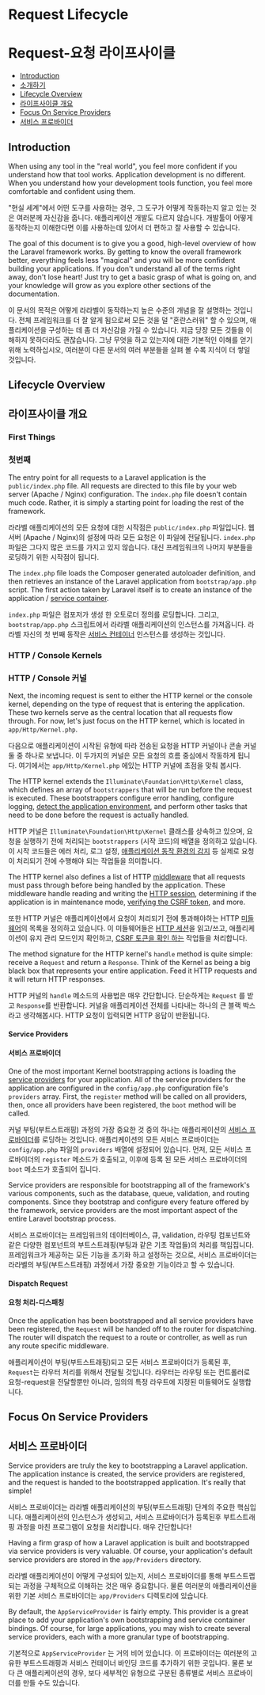 # Request Lifecycle
# Request-요청 라이프사이클

- [Introduction](#introduction)
- [소개하기](#introduction)
- [Lifecycle Overview](#lifecycle-overview)
- [라이프사이클 개요](#lifecycle-overview)
- [Focus On Service Providers](#focus-on-service-providers)
- [서비스 프로바이더](#focus-on-service-providers)

<a name="introduction"></a>
## Introduction

When using any tool in the "real world", you feel more confident if you understand how that tool works. Application development is no different. When you understand how your development tools function, you feel more comfortable and confident using them.

"현실 세계"에서 어떤 도구를 사용하는 경우, 그 도구가 어떻게 작동하는지 알고 있는 것은 여러분께 자신감을 줍니다. 애플리케이션 개발도 다르지 않습니다. 개발툴이 어떻게 동작하는지 이해한다면 이를 사용하는데 있어서 더 편하고 잘 사용할 수 있습니다. 

The goal of this document is to give you a good, high-level overview of how the Laravel framework works. By getting to know the overall framework better, everything feels less "magical" and you will be more confident building your applications. If you don't understand all of the terms right away, don't lose heart! Just try to get a basic grasp of what is going on, and your knowledge will grow as you explore other sections of the documentation.

이 문서의 목적은 어떻게 라라벨이 동작하는지 높은 수준의 개념을 잘 설명하는 것입니다. 전체 프레임워크를 더 잘 알게 됨으로써 모든 것을 덜 "혼란스러워" 할 수 있으며, 애플리케이션을 구성하는 데 좀 더 자신감을 가질 수 있습니다. 지금 당장 모든 것들을 이해하지 못하더라도 괜찮습니다. 그냥 무엇을 하고 있는지에 대한 기본적인 이해를 얻기 위해 노력하십시오, 여러분이 다른 문서의 여러 부분들을 살펴 볼 수록 지식이 더 쌓일 것입니다.

<a name="lifecycle-overview"></a>
## Lifecycle Overview
## 라이프사이클 개요

### First Things
### 첫번째

The entry point for all requests to a Laravel application is the `public/index.php` file. All requests are directed to this file by your web server (Apache / Nginx) configuration. The `index.php` file doesn't contain much code. Rather, it is simply a starting point for loading the rest of the framework.

라라벨 애플리케이션의 모든 요청에 대한 시작점은 `public/index.php` 파일입니다. 웹서버 (Apache / Nginx)의 설정에 따라 모든 요청은 이 파일에 전달됩니다. `index.php` 파일은 그다지 많은 코드를 가지고 있지 않습니다. 대신 프레임워크의 나머지 부분들을 로딩하기 위한 시작점이 됩니다.

The `index.php` file loads the Composer generated autoloader definition, and then retrieves an instance of the Laravel application from `bootstrap/app.php` script. The first action taken by Laravel itself is to create an instance of the application / [service container](/docs/{{version}}/container).

`index.php` 파일은 컴포저가 생성 한 오토로더 정의를 로딩합니다. 그리고, `bootstrap/app.php` 스크립트에서 라라벨 애플리케이션의 인스턴스를 가져옵니다. 라라벨 자신의 첫 번째 동작은 [서비스 컨테이너](/docs/{{version}}/container) 인스턴스를 생성하는 것입니다.

### HTTP / Console Kernels
### HTTP / Console 커널

Next, the incoming request is sent to either the HTTP kernel or the console kernel, depending on the type of request that is entering the application. These two kernels serve as the central location that all requests flow through. For now, let's just focus on the HTTP kernel, which is located in `app/Http/Kernel.php`.

다음으로 애플리케이션이 시작된 유형에 따라 전송된 요청을 HTTP 커널이나 콘솔 커널 둘 중 하나로 보냅니다. 이 두가지의 커널은 모든 요청의 흐름 중심에서 작동하게 됩니다. 여기에서는 `app/Http/Kernel.php` 에있는 HTTP 커널에 초점을 맞춰 봅시다.

The HTTP kernel extends the `Illuminate\Foundation\Http\Kernel` class, which defines an array of `bootstrappers` that will be run before the request is executed. These bootstrappers configure error handling, configure logging, [detect the application environment](/docs/{{version}}/configuration#environment-configuration), and perform other tasks that need to be done before the request is actually handled.

HTTP 커널은 `Illuminate\Foundation\Http\Kernel` 클래스를 상속하고 있으며, 요청을 실행하기 전에 처리되는 `bootstrappers` (시작 코드)의 배열을 정의하고 있습니다. 이 시작 코드들은 에러 처리, 로그 설정, [애플리케이션 동작 환경의 감지](/docs/{{version}}/configuration#environment-configuration) 등 실제로 요청이 처리되기 전에 수행해야 되는 작업들을 의미합니다.

The HTTP kernel also defines a list of HTTP [middleware](/docs/{{version}}/middleware) that all requests must pass through before being handled by the application. These middleware handle reading and writing the [HTTP session](/docs/{{version}}/session), determining if the application is in maintenance mode, [verifying the CSRF token](/docs/{{version}}/csrf), and more.

또한 HTTP 커널은 애플리케이션에서 요청이 처리되기 전에 통과해야하는 HTTP [미들웨어](/docs/{{version}}/middleware)의 목록을 정의하고 있습니다. 이 미들웨어들은 [HTTP 세션](/docs/{{version}}/session)을 읽고/쓰고, 애플리케이션이 유지 관리 모드인지 확인하고, [CSRF 토큰을 확인 하는](/docs/{{version}}/csrf) 작업들을 처리합니다. 

The method signature for the HTTP kernel's `handle` method is quite simple: receive a `Request` and return a `Response`. Think of the Kernel as being a big black box that represents your entire application. Feed it HTTP requests and it will return HTTP responses.

HTTP 커널의 `handle` 메소드의 사용법은 매우 간단합니다. 단순하게는 `Request` 를 받고 `Response`를 반환합니다. 커널을 애플리케이션 전체를 나타내는 하나의 큰 블랙 박스라고 생각해봅시다. HTTP 요청이 입력되면 HTTP 응답이 반환됩니다.

#### Service Providers
#### 서비스 프로바이더

One of the most important Kernel bootstrapping actions is loading the [service providers](/docs/{{version}}/providers) for your application. All of the service providers for the application are configured in the `config/app.php` configuration file's `providers` array. First, the `register` method will be called on all providers, then, once all providers have been registered, the `boot` method will be called.

커널 부팅(부트스트래핑) 과정의 가장 중요한 것 중의 하나는 애플리케이션의 [서비스 프로바이더](/docs/{{version}}/providers)를 로딩하는 것입니다. 애플리케이션의 모든 서비스 프로바이더는 `config/app.php` 파일의 `providers` 배열에 설정되어 있습니다. 먼저, 모든 서비스 프로바이더의 `register` 메소드가 호출되고, 이후에 등록 된 모든 서비스 프로바이더의 `boot` 메소드가 호출되어 집니다. 

Service providers are responsible for bootstrapping all of the framework's various components, such as the database, queue, validation, and routing components. Since they bootstrap and configure every feature offered by the framework, service providers are the most important aspect of the entire Laravel bootstrap process.

서비스 프로바이더는 프레임워크의 데이터베이스, 큐, validation, 라우팅 컴포넌트와 같은 다양한 컴포넌트의 부트스트래핑(부팅과 같은 기초 작업들)의 처리를 책임집니다. 프레임워크가 제공하는 모든 기능을 초기화 하고 설정하는 것으로, 서비스 프로바이더는 라라벨의 부팅(부트스트래핑) 과정에서 가장 중요한 기능이라고 할 수 있습니다. 

#### Dispatch Request
#### 요청 처리-디스패칭

Once the application has been bootstrapped and all service providers have been registered, the `Request` will be handed off to the router for dispatching. The router will dispatch the request to a route or controller, as well as run any route specific middleware.

애플리케이션이 부팅(부트스트래핑)되고 모든 서비스 프로바이더가 등록된 후, `Request`는 라우터 처리를 위해서 전달될 것입니다. 라우터는 라우팅 또는 컨트롤러로 요청-request을 전달할뿐만 아니라, 임의의 특정 라우트에 지정된 미들웨어도 실행합니다.

<a name="focus-on-service-providers"></a>
## Focus On Service Providers
## 서비스 프로바이더

Service providers are truly the key to bootstrapping a Laravel application. The application instance is created, the service providers are registered, and the request is handed to the bootstrapped application. It's really that simple!

서비스 프로바이더는 라라벨 애플리케이션의 부팅(부트스트래핑) 단계의 주요한 핵심입니다. 애플리케이션의 인스턴스가 생성되고, 서비스 프로바이더가 등록된후 부트스트래핑 과정을 마친 프로그램이 요청을 처리합니다. 매우 간단합니다!

Having a firm grasp of how a Laravel application is built and bootstrapped via service providers is very valuable. Of course, your application's default service providers are stored in the `app/Providers` directory.

라라벨 애플리케이션이 어떻게 구성되어 있는지, 서비스 프로바이더를 통해 부트스트랩되는 과정을 구체적으로 이해하는 것은 매우 중요합니다. 물론 여러분의 애플리케이션을 위한 기본 서비스 프로바이더는 `app/Providers` 디렉토리에 있습니다.

By default, the `AppServiceProvider` is fairly empty. This provider is a great place to add your application's own bootstrapping and service container bindings. Of course, for large applications, you may wish to create several service providers, each with a more granular type of bootstrapping.

기본적으로 `AppServiceProvider` 는 거의 비어 있습니다. 이 프로바이더는 여러분의 고유한 부트스트래핑과 서비스 컨테이너 바인딩 코드를 추가하기 위한 곳입니다. 물론 보다 큰 애플리케이션의 경우, 보다 세부적인 유형으로 구분된 종류별로 서비스 프로바이더를 만들 수도 있습니다. 
